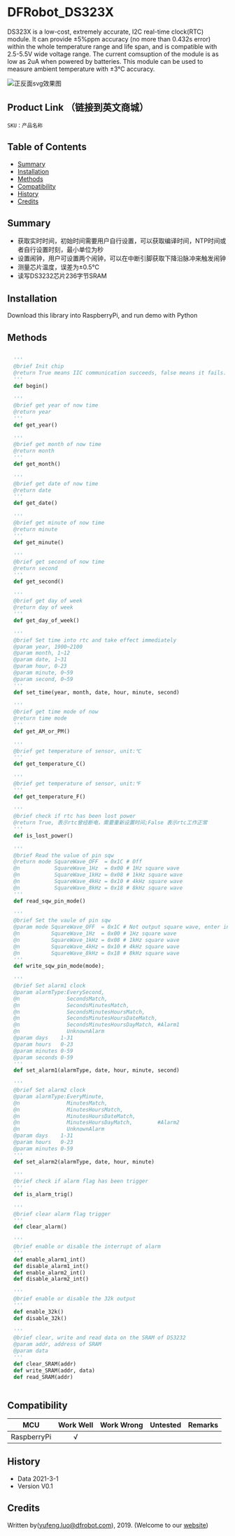# DFRobot_DS323X
DS323X is a low-cost, extremely accurate, I2C real-time clock(RTC) module. It can provide ±5%ppm accuracy (no more than 0.432s error) within the whole temperature range and life span, and is compatible with 2.5-5.5V wide voltage range. The current comsuption of the module is as low as 2uA when powered by batteries. This module can be used to measure ambient temperature with ±3℃ accuracy.   <br>

![正反面svg效果图](https://github.com/ouki-wang/DFRobot_Sensor/raw/master/resources/images/SEN0245svg1.png)


## Product Link （链接到英文商城）
    SKU：产品名称
   
## Table of Contents

* [Summary](#summary)
* [Installation](#installation)
* [Methods](#methods)
* [Compatibility](#compatibility)
* [History](#history)
* [Credits](#credits)

## Summary

* 获取实时时间，初始时间需要用户自行设置，可以获取编译时间，NTP时间或者自行设置时刻，最小单位为秒 <br>
* 设置闹钟，用户可设置两个闹钟，可以在中断引脚获取下降沿脉冲来触发闹钟 <br>
* 测量芯片温度，误差为±0.5℃ <br>
* 读写DS3232芯片236字节SRAM <br>

## Installation

Download this library into RaspberryPi, and run demo with Python
## Methods

```Python

  '''
  @brief Init chip 
  @return True means IIC communication succeeds, false means it fails. 
  '''
  def begin()
  
  '''
  @brief get year of now time
  @return year
  '''
  def get_year()
  
  '''
  @brief get month of now time
  @return month
  '''
  def get_month()
  
  '''
  @brief get date of now time
  @return date
  '''
  def get_date()
  
  '''
  @brief get minute of now time
  @return minute
  '''
  def get_minute()
  
  '''
  @brief get second of now time
  @return second
  '''
  def get_second()
  
  '''
  @brief get day of week
  @return day of week
  '''
  def get_day_of_week()
  
  '''
  @brief Set time into rtc and take effect immediately
  @param year, 1900~2100
  @param month, 1~12
  @param date, 1~31
  @param hour, 0-23
  @param minute, 0~59
  @param second, 0~59
  '''
  def set_time(year, month, date, hour, minute, second)
  
  '''
  @brief get time mode of now
  @return time mode
  '''
  def get_AM_or_PM()
  
  '''
  @brief get temperature of sensor, unit:℃
  '''
  def get_temperature_C()
  
  '''
  @brief get temperature of sensor, unit:℉
  '''
  def get_temperature_F()
  
  '''
  @brief check if rtc has been lost power
  @return True, 表示rtc曾经断电，需要重新设置时间;False 表示rtc工作正常
  '''
  def is_lost_power()
  
  '''
  @brief Read the value of pin sqw
  @return mode SquareWave_OFF  = 0x1C # Off
  @n           SquareWave_1Hz  = 0x00 # 1Hz square wave
  @n           SquareWave_1kHz = 0x08 # 1kHz square wave
  @n           SquareWave_4kHz = 0x10 # 4kHz square wave
  @n           SquareWave_8kHz = 0x18 # 8kHz square wave
  '''
  def read_sqw_pin_mode()
  
  '''
  @brief Set the vaule of pin sqw
  @param mode SquareWave_OFF  = 0x1C # Not output square wave, enter interrupt mode
  @n          SquareWave_1Hz  = 0x00 # 1Hz square wave
  @n          SquareWave_1kHz = 0x08 # 1kHz square wave
  @n          SquareWave_4kHz = 0x10 # 4kHz square wave
  @n          SquareWave_8kHz = 0x18 # 8kHz square wave
  '''
  def write_sqw_pin_mode(mode);
  
  '''
  @brief Set alarm1 clock
  @param alarmType:EverySecond,
  @n               SecondsMatch,
  @n               SecondsMinutesMatch,
  @n               SecondsMinutesHoursMatch,
  @n               SecondsMinutesHoursDateMatch,
  @n               SecondsMinutesHoursDayMatch, #Alarm1
  @n               UnknownAlarm
  @param days    1-31
  @param hours   0-23
  @param minutes 0-59
  @param seconds 0-59
  '''
  def set_alarm1(alarmType, date, hour, minute, second)
  
  '''
  @brief Set alarm2 clock
  @param alarmType:EveryMinute,
  @n               MinutesMatch,
  @n               MinutesHoursMatch,
  @n               MinutesHoursDateMatch,
  @n               MinutesHoursDayMatch,        #Alarm2
  @n               UnknownAlarm
  @param days    1-31
  @param hours   0-23
  @param minutes 0-59
  '''
  def set_alarm2(alarmType, date, hour, minute)
  
  '''
  @brief check if alarm flag has been trigger
  '''
  def is_alarm_trig()
  
  '''
  @brief clear alarm flag trigger
  '''
  def clear_alarm()
  
  '''
  @brief enable or disable the interrupt of alarm 
  '''
  def enable_alarm1_int()
  def disable_alarm1_int()
  def enable_alarm2_int()
  def disable_alarm2_int()
  
  '''
  @brief enable or disable the 32k output 
  '''
  def enable_32k()
  def disable_32k()
  
  '''
  @brief clear, write and read data on the SRAM of DS3232
  @param addr, address of SRAM
  @param data
  '''
  def clear_SRAM(addr)
  def write_SRAM(addr, data)
  def read_SRAM(addr)
  
```

## Compatibility

MCU                | Work Well    | Work Wrong   | Untested    | Remarks
------------------ | :----------: | :----------: | :---------: | -----
RaspberryPi        |      √       |              |             | 


## History

- Data 2021-3-1
- Version V0.1


## Credits

Written by(yufeng.luo@dfrobot.com), 2019. (Welcome to our [website](https://www.dfrobot.com/))





